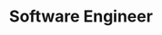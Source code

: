 ---
title: "Software Engineer"
company: "Cisco"
period: "June 2024 - present"
description:
  As part of the development team, I focus on creating and enhancing Terraform and Ansible code, along with improving cloud infrastructure and testing frameworks. My key responsibilities include
  Developing and deploying AWS EC2 testbeds using Terraform for scalable and reliable environments.
  Automating configuration management with Ansible.
  Improving the Cypress testing suite for better test coverage and faster feedback.
  Working on Cisco Secure Access deployments and optimizations.
  Utilizing Docker and Jenkins for streamlined deployment processes.
detailed_description:
  "
  ## Cisco
  ### Software Engineer II (June 2024 - Present)
  ### Introduction

  As a **Software Engineer II** at Cisco’s Security Business Group (SBG), I contribute extensively to the automation and system testing efforts for **Cisco Secure Access**. My primary role involves designing and building automation frameworks, streamlining testing processes, and developing innovative solutions to enhance the efficiency of end-to-end testing.

  ### Key Responsibilities and Achievements

  #### Building Automation Testing Framework for Cisco Secure Access

  - **Objective:** Create a comprehensive automation framework to test the end-to-end flow of traffic for Cisco Secure Access.
  - **Technologies Used:** Cypress, Python, JavaScript, NodeJS, Pywinauto, Docker, and Shell scripts.
  - **Activities:** 
    - Automate testing scenarios from setting up an organization to creating policies, directing traffic through clients, and verifying reports on the dashboard.
    - Identify and report defects during the testing process to improve the quality and reliability of Cisco Secure Access.

  #### Test Bed as a Service

  - **Objective:** Automate the deployment of test beds using cloud technologies.
  - **Major Accomplishment:** 
    - Develop a system using **Terraform** and **Ansible** to launch Windows or Ubuntu-based EC2 instances configured for running end-to-end tests.
    - Achieve a 50% increase in the efficiency of test deployments.
  - **Personal Contribution:** 
    - Create the **Jenkins Pipeline** and **Docker containers** to streamline deployments.
    - Support multiple deployment scenarios, including:
      - Branch-to-Branch
      - Branch-to-Internet
      - Remote Access VPN
      - Client-Based and Clientless Zero Trust
      - PAC File Deployment
      - Roaming Module

  #### Region-Specific Testing and Proof of Concept

  - **China Region PAC File Deployment:** Conduct specialized testing to ensure successful PAC file deployments in the China Region.
  - **Proof of Concept (POC):** Engineer a solution to detect visual bugs on the Cisco Secure Access dashboard using **GPT-4o** and Cypress.

  ### Tools and Technologies

  - **Cypress and JavaScript:** Use for end-to-end testing of Cisco Secure Access, Secure Plus, and Secure Internet Gateway projects.
  - **Python:** Automate traffic generation via test clients.
  - **Terraform and Ansible:** Streamline test bed deployment and configuration processes.
  - **Jenkins:** Manage CI/CD pipelines for consistent testing and deployment workflows.
  - **Docker:** Ensure consistent environment setups for deployments.
  - **AWS:** Leverage for scalable test bed deployment in cloud environments.
  - **Git and JIRA:** Utilize for version control and task management.

  ### Team Collaboration and Project Management

  - **Team Collaboration:** Collaborate effectively with a global team of 9 members across US and India time zones, ensuring seamless communication and task execution.
  - **Methodologies:**
    - Adopt **Agile** and **Scrum** practices for rapid iteration and delivery.
    - Use a **Kanban Board** for tracking tasks and monitoring progress.

  ### Conclusion

  My role at Cisco’s SBG enables me to drive innovation and efficiency in system testing and automation. By leveraging advanced tools and technologies, collaborating with a global team, and contributing to key projects, I enhance the robustness and reliability of Cisco Secure Access, ensuring it meets the highest standards of quality and performance.
  "
tags: 
  - Cypress
  - Python
  - Jenkins
  - Docker
  - AWS
  - Linux
---